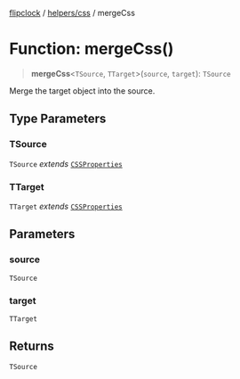 [flipclock](../../../index.md) / [helpers/css](../index.md) / mergeCss

# Function: mergeCss()

> **mergeCss**\<`TSource`, `TTarget`\>(`source`, `target`): `TSource`

Merge the target object into the source.

## Type Parameters

### TSource

`TSource` *extends* [`CSSProperties`](../interfaces/CSSProperties.md)

### TTarget

`TTarget` *extends* [`CSSProperties`](../interfaces/CSSProperties.md)

## Parameters

### source

`TSource`

### target

`TTarget`

## Returns

`TSource`
